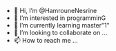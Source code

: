- 👋 Hi, I’m @HamrouneNesrine
- 👀 I’m interested in  programminG
- 🌱 I’m currently learning master"1"
- 💞️ I’m looking to collaborate on ...
- 📫 How to reach me ...

<!---
HamrouneNesrine/HamrouneNesrine is a ✨ special ✨ repository because its `README.md` (this file) appears on your GitHub profile.
You can click the Preview link to take a look at your changes.
--->
